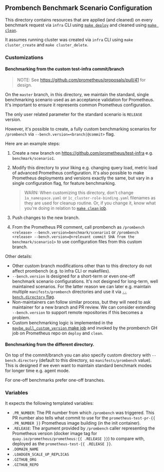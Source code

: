 ## Prombench Benchmark Scenario Configuration

This directory contains resources that are applied (and cleaned) on every benchmark request
via `infra` CLI using [`make deploy`](../../Makefile) and cleaned using [`make clean`](../../Makefile).

It assumes running cluster was created via `infra` CLI using `make cluster_create` and `make cluster_delete`.

### Customizations

#### Benchmarking from the custom test-infra commit/branch 

> NOTE: See https://github.com/prometheus/proposals/pull/41 for design.

On the `master` branch, in this directory, we maintain the standard, single benchmarking scenario used
as an acceptance validation for Prometheus. It's important to ensure it represents common Prometheus configuration.

The only user related parameter for the standard scenario is `RELEASE` version.

However, it's possible to create, a fully custom benchmarking scenarios for `/prombench` via `--bench.version=<branch|@commit>` flag.

Here are an example steps:

1. Create a new branch on https://github.com/prometheus/test-infra e.g. `benchmark/scenario1`.
2. Modify this directory to your liking e.g. changing query load, metric load of advanced Prometheus configuration. It's also possible to make Prometheus deployments and versions exactly the same, but vary in a single configuration flag, for feature benchmarking.

   > WARN: When customizing this directory, don't change `1a_namespace.yaml` or `1c_cluster-role-binding.yaml` filenames as they are used for cleanup routine. Or, if you change it, know what you're doing in relation to [`make clean` job](../../Makefile).

3. Push changes to the new branch.
4. From the Prometheus PR comment, call prombench as `/prombench <release> --bench.version=benchmark/scenario1` or `/prombench <release> --bench.version=@<relevant commit SHA from the benchmark/scenario1>` to use configuration files from this custom branch.

Other details:

* Other custom branch modifications other than to this directory do not affect prombench (e.g. to infra CLI or makefiles).
* `--bench.version` is designed for a short-term or even one-off benchmark scenario configurations. It's not designed for long-term, well maintained scenarios. For the latter reason we can later e.g. maintain multiple `manifests/prombench` directories and use it via [`--bench.directory` flag](#benchmarking-from-the-different-directory).
* Non-maintainers can follow similar process, but they will need to ask maintainer for a new branch and PR review. We can consider extending `--bench.version` to support remote repositories if this becomes a problem.
* Custom benchmarking logic is implemented in the [`maybe_pull_custom_version` make job](../../Makefile) and invoked by the prombench GH job on Prometheus repo on `deploy` and `clean`.

#### Benchmarking from the different directory.

On top of the commit/branch you can also specify custom directory with `--bench.directory` (default to this directory, so `manifests/prombench` value). This is designed if we even want to maintain standard benchmark modes for longer time e.g. agent mode.

For one-off benchmarks prefer one-off branches.

### Variables

It expects the following templated variables:

* `.PR_NUMBER`: The PR number from which `/prombench` was triggered. This PR number also tells what commit to use for the `prometheus-test-pr-{{ .PR_NUMBER }}` Prometheus image building (in the init container).
* `.RELEASE`: The argument provided by `/prombench` caller representing the Prometheus version (docker image tag for `quay.io/prometheus/prometheus:{{ .RELEASE }}`) to compare with, deployed as the `prometheus-test-{{ .RELEASE }}`.
* `.DOMAIN_NAME`
* `.LOADGEN_SCALE_UP_REPLICAS`
* `.GITHUB_ORG`
* `.GITHUB_REPO`
